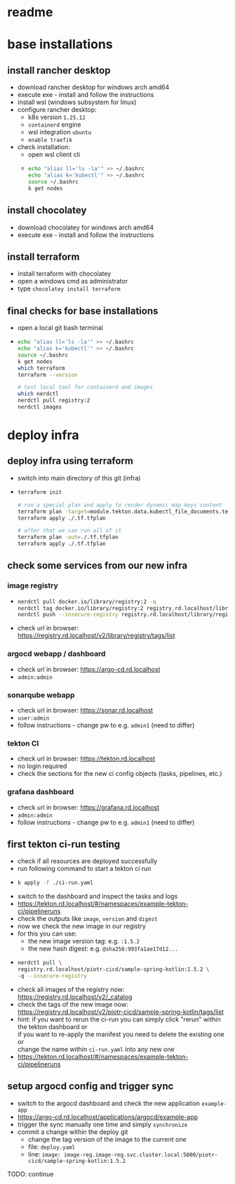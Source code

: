 # readme

# base installations

## install rancher desktop
- download rancher desktop for windows arch amd64
- execute exe - install and follow the instructions
- install wsl (windows subsystem for linux)
- configure rancher desktop:
  - k8s version `1.25.12`
  - `containerd` engine
  - wsl integration `ubuntu`
  - `enable traefik`
- check installation:
  - open wsl client cli
  - ```sh
    echo "alias ll='ls -la'" >> ~/.bashrc
    echo "alias k='kubectl'" >> ~/.bashrc
    source ~/.bashrc
    k get nodes
    ```

## install chocolatey
- download chocolatey for windows arch amd64
- execute exe - install and follow the instructions

## install terraform
- install terraform with chocolatey
- open a windows cmd as administrator
- type `chocolatey install terraform`

## final checks for base installations
- open a local git bash terminal
- ```sh
  echo "alias ll='ls -la'" >> ~/.bashrc
  echo "alias k='kubectl'" >> ~/.bashrc
  source ~/.bashrc
  k get nodes
  which terraform
  terraform --version

  # test local tool for containerd and images
  which nerdctl
  nerdctl pull registry:2
  nerdctl images
  ```

# deploy infra

## deploy infra using terraform
- switch into main directory of this git (infra)
- ```sh
  terraform init

  # run a special plan and apply to render dynamic map keys content
  terraform plan -target=module.tekton.data.kubectl_file_documents.tekton_dashboard_manifests -out=./.tf.tfplan
  terraform apply ./.tf.tfplan

  # after that we can run all of it
  terraform plan -out=./.tf.tfplan
  terraform apply ./.tf.tfplan
  ```

## check some services from our new infra

### image registry
- ```sh
  nerdctl pull docker.io/library/registry:2 -q
  nerdctl tag docker.io/library/registry:2 registry.rd.localhost/library/registry:2
  nerdctl push --insecure-registry registry.rd.localhost/library/registry:2 -q
  ```
- check url in browser: https://registry.rd.localhost/v2/library/registry/tags/list

### argocd webapp / dashboard
- check url in browser: https://argo-cd.rd.localhost
- `admin:admin`

### sonarqube webapp
- check url in browser: https://sonar.rd.localhost
- `user:admin`
- follow instructions - change pw to e.g. `admin1` (need to differ)

### tekton CI
- check url in browser: https://tekton.rd.localhost
- no login required
- check the sections for the new ci config objects (tasks, pipelines, etc.)

### grafana dashboard
- check url in browser: https://grafana.rd.localhost
- `admin:admin`
- follow instructions - change pw to e.g. `admin1` (need to differ)

## first tekton ci-run testing
- check if all resources are deployed successfully
- run following command to start a tekton ci run
- ```sh
  k apply -f ./ci-run.yaml
  ```
- switch to the dashboard and inspect the tasks and logs
- https://tekton.rd.localhost/#/namespaces/example-tekton-ci/pipelineruns
- check the outputs like `image`, `version` and `digest`
- now we check the new image in our registry
- for this you can use:
  - the new image version tag: e.g. `:1.5.2`
  - the new hash digest: e.g. `@sha256:993fa1ae17d12...`
- ```sh
  nerdctl pull \
  registry.rd.localhost/piotr-cicd/sample-spring-kotlin:1.5.2 \
  -q --insecure-registry
  ```
- check all images of the registry now: https://registry.rd.localhost/v2/_catalog
- check the tags of the new image now: https://registry.rd.localhost/v2/piotr-cicd/sample-spring-kotlin/tags/list
- hint: if you want to rerun the ci-run you can simply click "rerun" within the tekton dashboard or <br>
  if you want to re-apply the manifest you need to delete the existing one or <br>
  change the name within `ci-run.yaml` into any new one
- https://tekton.rd.localhost/#/namespaces/example-tekton-ci/pipelineruns

## setup argocd config and trigger sync
- switch to the argocd dashboard and check the new application `example-app`
- https://argo-cd.rd.localhost/applications/argocd/example-app
- trigger the sync manually one time and simply `synchronize`
- commit a change within the deploy git
  - change the tag version of the image to the current one
  - file: `deploy.yaml`
  - line: `image: image-reg.image-reg.svc.cluster.local:5000/piotr-cicd/sample-spring-kotlin:1.5.2`

TODO: continue
